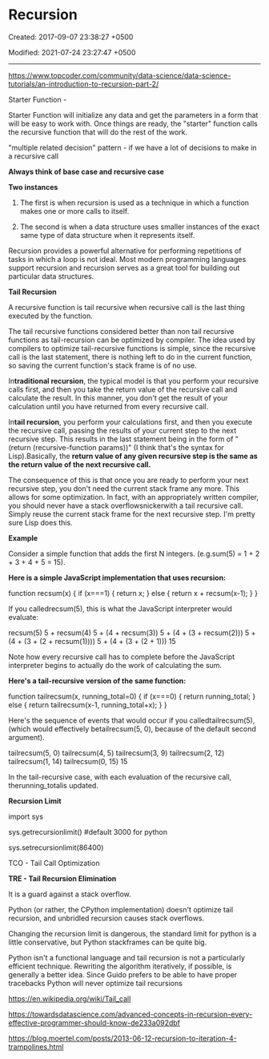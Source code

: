 # Recursion

Created: 2017-09-07 23:38:27 +0500

Modified: 2021-07-24 23:27:47 +0500

---

<https://www.topcoder.com/community/data-science/data-science-tutorials/an-introduction-to-recursion-part-2/>



Starter Function -

Starter Function will initialize any data and get the parameters in a form that will be easy to work with. Once things are ready, the "starter" function calls the recursive function that will do the rest of the work.



"multiple related decision" pattern - if we have a lot of decisions to make in a recursive call



**Always think of base case and recursive case**



**Two instances**

1.  The first is when recursion is used as a technique in which a function makes one or more calls to itself.

2.  The second is when a data structure uses smaller instances of the exact same type of data structure when it represents itself.



Recursion provides a powerful alternative for performing repetitions of tasks in which a loop is not ideal. Most modern programming languages support recursion and recursion serves as a great tool for building out particular data structures.



**Tail Recursion**

A recursive function is tail recursive when recursive call is the last thing executed by the function.



The tail recursive functions considered better than non tail recursive functions as tail-recursion can be optimized by compiler. The idea used by compilers to optimize tail-recursive functions is simple, since the recursive call is the last statement, there is nothing left to do in the current function, so saving the current function's stack frame is of no use.



In**traditional recursion**, the typical model is that you perform your recursive calls first, and then you take the return value of the recursive call and calculate the result. In this manner, you don't get the result of your calculation until you have returned from every recursive call.



In**tail recursion**, you perform your calculations first, and then you execute the recursive call, passing the results of your current step to the next recursive step. This results in the last statement being in the form of "(return (recursive-function params))" (I think that's the syntax for Lisp).Basically, the **return value of any given recursive step is the same as the return value of the next recursive call.**



The consequence of this is that once you are ready to perform your next recursive step, you don't need the current stack frame any more. This allows for some optimization. In fact, with an appropriately written compiler, you should never have a stack overflowsnickerwith a tail recursive call. Simply reuse the current stack frame for the next recursive step. I'm pretty sure Lisp does this.



**Example**

Consider a simple function that adds the first N integers. (e.g.sum(5) = 1 + 2 + 3 + 4 + 5 = 15).



**Here is a simple JavaScript implementation that uses recursion:**

function recsum(x) {
if (x===1) {
return x;
} else {
return x + recsum(x-1);
}
}



If you calledrecsum(5), this is what the JavaScript interpreter would evaluate:

recsum(5)
5 + recsum(4)
5 + (4 + recsum(3))
5 + (4 + (3 + recsum(2)))
5 + (4 + (3 + (2 + recsum(1))))
5 + (4 + (3 + (2 + 1)))
15



Note how every recursive call has to complete before the JavaScript interpreter begins to actually do the work of calculating the sum.



**Here's a tail-recursive version of the same function:**

function tailrecsum(x, running_total=0) {
if (x===0) {
return running_total;
} else {
return tailrecsum(x-1, running_total+x);
}
}



Here's the sequence of events that would occur if you calledtailrecsum(5), (which would effectively betailrecsum(5, 0), because of the default second argument).

tailrecsum(5, 0)
tailrecsum(4, 5)
tailrecsum(3, 9)
tailrecsum(2, 12)
tailrecsum(1, 14)
tailrecsum(0, 15)
15



In the tail-recursive case, with each evaluation of the recursive call, therunning_totalis updated.



**Recursion Limit**

import sys

sys.getrecursionlimit() #default 3000 for python

sys.setrecursionlimit(86400)



TCO - Tail Call Optimization

**TRE - Tail Recursion Elimination**



It is a guard against a stack overflow.



Python (or rather, the CPython implementation) doesn't optimize tail recursion, and unbridled recursion causes stack overflows.



Changing the recursion limit is dangerous, the standard limit for python is a little conservative, but Python stackframes can be quite big.



Python isn't a functional language and tail recursion is not a particularly efficient technique. Rewriting the algorithm iteratively, if possible, is generally a better idea. Since Guido prefers to be able to have proper tracebacks Python will never optimize tail recursions



<https://en.wikipedia.org/wiki/Tail_call>



<https://towardsdatascience.com/advanced-concepts-in-recursion-every-effective-programmer-should-know-de233a092dbf>

<https://blog.moertel.com/posts/2013-06-12-recursion-to-iteration-4-trampolines.html>
